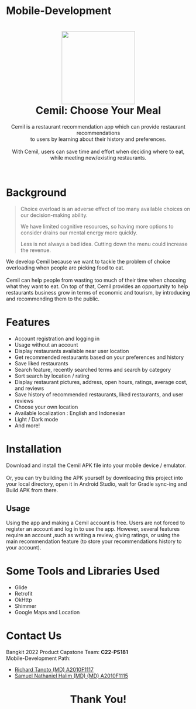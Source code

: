 # Mobile-Development

<h1 align="center">
  <img src="https://i.imgur.com/NgfTpWk.png" width="200"/><br/>
  Cemil: Choose Your Meal
  
</h1>

<p align="center">Cemil is a restaurant recommendation app which can provide restaurant recommendations<br/>
to users by learning about their history and preferences.
<br/><br/>With Cemil, users can save time and effort when deciding where to eat, while meeting new/existing restaurants.</p>


<br/>

# Background
> Choice overload is an adverse effect of too many available choices on our decision-making ability.
> 
> We have limited cognitive resources, so having more options to consider drains our mental energy more quickly.
> 
> Less is not always a bad idea. Cutting down the menu could increase the revenue.

We develop Cemil because we want to tackle the problem of choice overloading when people are picking food to eat. <br/><br/>
Cemil can help people from wasting too much of their time when choosing what they want to eat.
On top of that, Cemil provides an opportunity to help restaurants business grow in terms of economic and tourism, by introducing and recommending them to the public.

# Features
- Account registration and logging in
- Usage without an account
- Display restaurants available near user location
- Get recommended restaurants based on your preferences and history
- Save liked restaurants
- Search feature, recently searched terms and search by category
- Sort search by location / rating
- Display restaurant pictures, address, open hours, ratings, average cost, and reviews
- Save history of recommended restaurants, liked restaurants, and user reviews
- Choose your own location
- Available localization : English and Indonesian
- Light / Dark mode
- And more!

# Installation
Download and install the Cemil APK file into your mobile device / emulator. 
<br/>
<br/>
Or, you can try building the APK yourself by downloading this project into your local directory, open it in Android Studio, wait for Gradle sync-ing and Build APK from there.

## Usage
Using the app and making a Cemil account is free. Users are not forced to register an account and log in to use the app. However, several features require an account
,such as writing a review, giving ratings, or using the main recommendation feature (to store your recommendations history to your account).

# Some Tools and Libraries Used

- Glide
- Retrofit
- OkHttp
- Shimmer
- Google Maps and Location

# Contact Us
Bangkit 2022 Product Capstone Team: **C22-PS181**
<br/>
Mobile-Development Path:
- [Richard Tanoto (MD) A2010F1117](https://github.com/richard-tanoto)
- [Samuel Nathaniel Halim (MD) (MD) A2010F1115](https://github.com/rainzoneg)

<h1 align="center">
  Thank You!
</h1>

